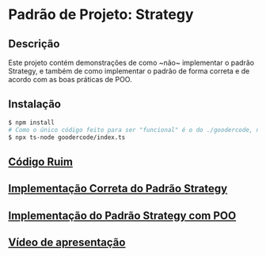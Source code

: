 # Padrão de Projeto: Strategy

## Descrição

Este projeto contém demonstrações de como ~não~ implementar o padrão Strategy, e também de como implementar o padrão de forma correta e de acordo com as boas práticas de POO.

## Instalação

```bash
$ npm install
# Como o único código feito para ser "funcional" é o do ./goodercode, não é possível rodar código de fora de lá.
$ npx ts-node goodercode/index.ts
```

## [Código Ruim](./badcode/README.md)

## [Implementação Correta do Padrão Strategy](./goodcode/README.md)

## [Implementação do Padrão Strategy com POO](./goodercode/README.md)

## [Vídeo de apresentação](https://youtu.be/P6EBHT3PUto)
